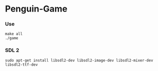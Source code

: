 # Penguin-Game

### Use
```
make all
./game
```

### SDL 2
```
sudo apt-get install libsdl2-dev libsdl2-image-dev libsdl2-mixer-dev libsdl2-ttf-dev
```
